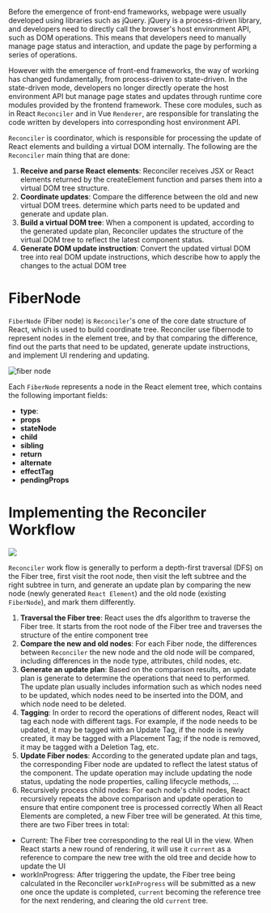 Before the emergence of front-end frameworks, webpage were usually developed using libraries such as jQuery. jQuery is a process-driven library, and developers need to directly call the browser's host environment API, such as DOM operations. This means that developers need to manually manage page status and interaction, and update the page by performing a series of operations.

However with the emergence of front-end frameworks, the way of working has changed fundamentally, from process-driven to state-driven. In the state-driven mode, developers no longer directly operate the host environment API but manage page states and updates through runtime core modules provided by the frontend framework. These core modules, such as in React `Reconciler` and in Vue `Renderer`, are responsible for translating the code written by developers into corresponding host environment API.

`Reconciler` is coordinator, which is responsible for processing the update of React elements and building a virtual DOM internally. The following are the `Reconciler` main thing that are done:
1. **Receive and parse React elements**: Reconciler receives JSX or React elements returned by the createElement function and parses them into a virtual DOM tree structure.
2. **Coordinate updates**: Compare the difference between the old and new virtual DOM trees. determine which parts need to be updated and generate and update plan.
3. **Build a virtual DOM tree**: When a component is updated, according to the generated update plan, Reconciler updates the structure of the virtual DOM tree to reflect the latest component status.
4. **Generate DOM update instruction**: Convert the updated virtual DOM tree into real DOM update instructions, which describe how to apply the changes to the actual DOM tree 
# FiberNode
`FiberNode` (Fiber node) is `Reconciler`'s one of the core date structure of React, which is used to build coordinate tree. Reconciler use fibernode to represent nodes in the element tree, and by that comparing the difference, find out the parts that need to be updated, generate update instructions, and implement UI rendering and updating.

![fiber node](https://2xiao.github.io/leetcode-js/assets/react-8-fahbHSk6.png)

Each `FiberNode` represents a node in the React element tree, which contains the following important fields:
- **type**: 
- **props**
- **stateNode**
- **child**
- **sibling**
- **return**
- **alternate**
- **effectTag**
- **pendingProps**
# Implementing the Reconciler Workflow
![](https://2xiao.github.io/leetcode-js/assets/react-3-7LStg86R.png)

`Reconciler` work flow is generally to perform a depth-first traversal (DFS) on the Fiber tree, first visit the root node, then visit the left subtree and the right subtree in turn, and generate an update plan by comparing the new node (newly generated `React Element`) and the old node (existing `FiberNode`), and mark them differently.
1. **Traversal the Fiber tree**: React uses the dfs algorithm to traverse the Fiber tree. It starts from the root node of the Fiber tree and traverses the structure of the entire component tree
2. **Compare the new and old nodes**: For each Fiber node, the differences between `Reconciler` the new node and the old node will be compared, including differences in the node type, attributes, child nodes, etc.
3. **Generate an update plan**: Based on the comparison results, an update plan is generate to determine the operations that need to performed. The update plan usually includes information such as which nodes need to be updated, which nodes need to be inserted into the DOM, and which node need to be deleted.
4. **Tagging**: In order to record the operations of different nodes, React will tag each node with different tags. For example, if the node needs to be updated, it may be tagged with an Update Tag, if the node is newly created, it may be tagged with a Placement Tag; if the node is removed, it may be tagged with a Deletion Tag, etc.
5. **Update Fiber nodes**: According to the generated update plan and tags, the corresponding Fiber node are updated to reflect the latest status of the component. The update operation may include updating the node status, updating the node properties, calling lifecycle methods, ... 
6. Recursively process child nodes: For each node's child nodes, React recursively repeats the above comparison and update operation to ensure that entire component tree is processed correctly
When all React Elements are completed, a new Fiber tree will be generated. At this time, there are two Fiber trees in total:
- Current: The Fiber tree corresponding to the real UI in the view. When React starts a new round of rendering, it will use it `current` as a reference to compare the new tree with the old tree and decide how to update the UI 
- workInProgress: After triggering the update, the Fiber tree being calculated in the Reconciler `workInProgress` will be submitted as a new one once the update is completed, `current` becoming the reference tree for the next rendering, and clearing the old `current` tree.
